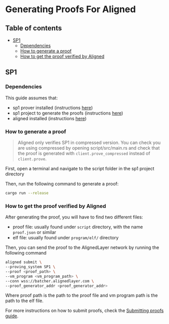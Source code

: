 # Generating Proofs For Aligned

## Table of contents

- [SP1](#sp1)
    - [Dependencies](#dependencies)
    - [How to generate a proof](#how-to-generate-a-proof)
    - [How to get the proof verified by Aligned](#how-to-get-the-proof-verified-by-aligned)

## SP1

### Dependencies

This guide assumes that:

- sp1 prover installed (instructions [here](https://succinctlabs.github.io/sp1/getting-started/install.html))
- sp1 project to generate the proofs
  (instructions [here](https://succinctlabs.github.io/sp1/generating-proofs/setup.html))
- aligned installed (instructions [here](../introduction/1_getting_started.md#quickstart))

### How to generate a proof

> Aligned only verifies SP1 in compressed version.
> You can check you are using compressed by opening script/src/main.rs
> and check that the proof is generated with `client.prove_compressed` instead of `client.prove`.

First, open a terminal and navigate to the script folder in the sp1 project directory

Then, run the following command to generate a proof:

```bash
cargo run --release
```

### How to get the proof verified by Aligned

After generating the proof, you will have to find two different files:

- proof file: usually found under `script` directory, with the name `proof.json` or similar
- elf file: usually found under `program/elf/` directory

Then, you can send the proof to the AlignedLayer network by running the following command

```bash
aligned submit \
--proving_system SP1 \
--proof <proof_path> \
--vm_program <vm_program_path> \
--conn wss://batcher.alignedlayer.com \
--proof_generator_addr <proof_generator_addr>
```

Where proof path is the path to the proof file and vm program path is the path to the elf file.

For more instructions on how to submit proofs, check the [Submitting proofs guide](../guides/0_submitting_proofs.md).
